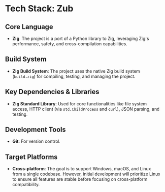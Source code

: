 # Tech Stack: Zub

## Core Language

*   **Zig**: The project is a port of a Python library to Zig, leveraging Zig's performance, safety, and cross-compilation capabilities.

## Build System

*   **Zig Build System**: The project uses the native Zig build system (`build.zig`) for compiling, testing, and managing the project.

## Key Dependencies & Libraries

*   **Zig Standard Library**: Used for core functionalities like file system access, HTTP client (via `std.ChildProcess` and `curl`), JSON parsing, and testing.

## Development Tools

*   **Git**: For version control.

## Target Platforms

*   **Cross-platform**: The goal is to support Windows, macOS, and Linux from a single codebase. However, initial development will prioritize Linux to ensure all features are stable before focusing on cross-platform compatibility.
